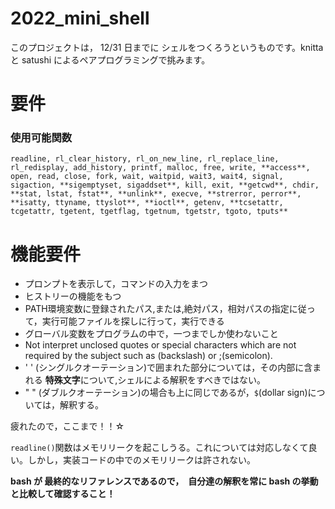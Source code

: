 # 2022_mini_shell
このプロジェクトは， 12/31 日までに シェルをつくろうというものです。knitta と satushi によるペアプログラミングで挑みます。

# 要件
### 使用可能関数
```
readline, rl_clear_history, rl_on_new_line, rl_replace_line, rl_redisplay, add_history, printf, malloc, free, write, **access**, open, read, close, fork, wait, waitpid, wait3, wait4, signal, sigaction, **sigemptyset, sigaddset**, kill, exit, **getcwd**, chdir, **stat, lstat, fstat**, **unlink**, execve, **strerror, perror**, **isatty, ttyname, ttyslot**, **ioctl**, getenv, **tcsetattr, tcgetattr, tgetent, tgetflag, tgetnum, tgetstr, tgoto, tputs**
```

# 機能要件
- プロンプトを表示して，コマンドの入力をまつ
- ヒストリーの機能をもつ
- PATH環境変数に登録されたパス,または,絶対パス，相対パスの指定に従って，実行可能ファイルを探しに行って，実行できる
- グローバル変数をプログラムの中で，一つまでしか使わないこと
- Not interpret unclosed quotes or special characters which are not required by the subject such as \(backslash) or ;(semicolon).
- ' ' (シングルクオーテーション)で囲まれた部分については，その内部に含まれる **特殊文字**について,シェルによる解釈をすべきではない。
- " " (ダブルクオーテーション)の場合も上に同じであるが，`$`(dollar sign)については，解釈する。




疲れたので，ここまで！！☆





`readline()`関数はメモリリークを起こしうる。これについては対応しなくて良い。しかし，実装コードの中でのメモリリークは許されない。

**bash が 最終的なリファレンスであるので，　自分達の解釈を常に bash の挙動と比較して確認すること！**
